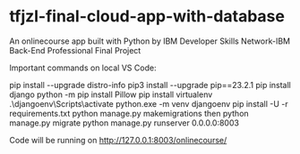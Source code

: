 # tfjzl-final-cloud-app-with-database
An onlinecourse app built with Python by IBM Developer Skills Network-IBM Back-End Professional Final Project

Important commands on local VS Code:

pip install --upgrade distro-info
pip3 install --upgrade pip==23.2.1
pip install django
python -m pip install Pillow
pip install virtualenv 
 .\djangoenv\Scripts\activate
python.exe -m venv djangoenv 
pip install -U -r requirements.txt
python manage.py makemigrations
then python manage.py migrate
python manage.py runserver 0.0.0.0:8003

Code will be running on 
http://127.0.0.1:8003/onlinecourse/
